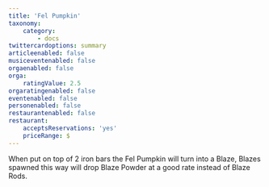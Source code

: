 ```yaml
---
title: 'Fel Pumpkin'
taxonomy:
    category:
        - docs
twittercardoptions: summary
articleenabled: false
musiceventenabled: false
orgaenabled: false
orga:
    ratingValue: 2.5
orgaratingenabled: false
eventenabled: false
personenabled: false
restaurantenabled: false
restaurant:
    acceptsReservations: 'yes'
    priceRange: $
---
```


When put on top of 2 iron bars the Fel Pumpkin will turn into a Blaze, Blazes spawned this way will drop Blaze Powder at a good rate instead of Blaze Rods.